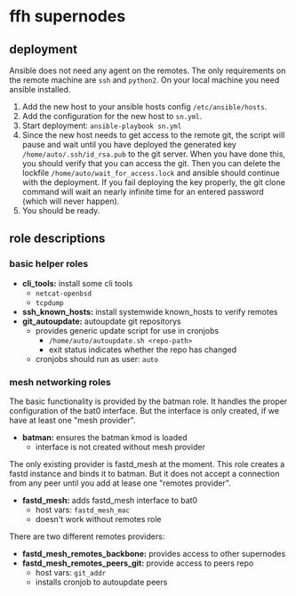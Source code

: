 # ffh supernodes

## deployment

Ansible does not need any agent on the remotes. The only requirements
on the remote machine are ```ssh``` and ```python2```. On your local
machine you need ansible installed.

1. Add the new host to your ansible hosts config ```/etc/ansible/hosts```.
2. Add the configuration for the new host to ```sn.yml```.
3. Start deployment: ```ansible-playbook sn.yml```
4. Since the new host needs to get access to the remote git, the
   script will pause and wait until you have deployed the generated key
   ```/home/auto/.ssh/id_rsa.pub``` to the git server. When you have
   done this, you should verify that you can access the git. Then you can
   delete the lockfile ```/home/auto/wait_for_access.lock``` and ansible
   should continue with the deployment. If you fail deploying the key properly,
   the git clone command will wait an nearly infinite time for an entered
   password (which will never happen).
5. You should be ready.


## role descriptions

### basic helper roles

- **cli\_tools:** install some cli tools
    - ```netcat-openbsd```
    - ```tcpdump```
- **ssh\_known\_hosts:** install systemwide known_hosts to verify remotes
- **git\_autoupdate:** autoupdate git repositorys
    - provides generic update script for use in cronjobs
        - ```/home/auto/autoupdate.sh <repo-path>```
        - exit status indicates whether the repo has changed
    - cronjobs should run as user: ```auto```


### mesh networking roles

The basic functionality is provided by the batman role. It handles the proper
configuration of the bat0 interface. But the interface is only created, if
we have at least one "mesh provider".

- **batman:** ensures the batman kmod is loaded
    - interface is not created without mesh provider

The only existing provider is fastd_mesh at the moment. This role creates a
fastd instance and binds it to batman. But it does not accept a connection
from any peer until you add at lease one "remotes provider".

- **fastd\_mesh:** adds fastd_mesh interface to bat0
    - host vars: ```fastd_mesh_mac```
    - doesn't work without remotes role

There are two different remotes providers:

- **fastd\_mesh\_remotes\_backbone:** provides access to other supernodes
- **fastd\_mesh\_remotes\_peers\_git:** provide access to peers repo
    - host vars: ```git_addr```
    - installs cronjob to autoupdate peers
